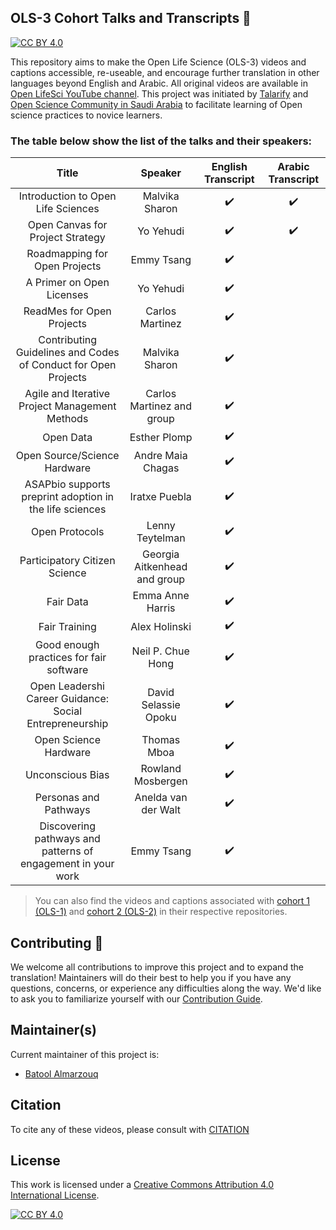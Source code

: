 ## OLS-3 Cohort Talks and Transcripts 💬 

[![CC BY 4.0][cc-by-shield]][cc-by]

This repository aims to make the Open Life Science (OLS-3) videos and captions accessible, re-useable, and encourage further translation in other languages beyond English and Arabic. All original videos are available in [Open LifeSci YouTube channel](https://www.youtube.com/channel/UCs12-ZgnDJOWIWN3Vo1XHXA). This project was initiated by [Talarify](https://twitter.com/talarify?lang=en) and [Open Science Community in Saudi Arabia](https://twitter.com/OpenSciSaudi) to facilitate learning of Open science practices to novice learners.

### The table below show the list of the talks and their speakers:

|                              Title                             	|            Speaker           	| English Transcript 	|  Arabic Transcript 	|
|:--------------------------------------------------------------:	|:----------------------------:	|:------------------:	|:------------------:	|
|               Introduction to Open Life Sciences               	|        Malvika Sharon        	| :heavy_check_mark: 	| :heavy_check_mark: 	|
|                Open Canvas for Project Strategy                	|           Yo Yehudi          	| :heavy_check_mark: 	| :heavy_check_mark: 	|
|                  Roadmapping for Open Projects                 	|          Emmy Tsang          	| :heavy_check_mark: 	|                    	|
|                    A Primer on Open Licenses                   	|           Yo Yehudi          	| :heavy_check_mark: 	|                    	|
|                    ReadMes for Open Projects                   	|        Carlos Martinez       	| :heavy_check_mark: 	|                    	|
| Contributing Guidelines and Codes of Conduct for Open Projects 	|        Malvika Sharon        	| :heavy_check_mark: 	|                    	|
|         Agile and Iterative Project Management Methods         	|   Carlos Martinez and group  	| :heavy_check_mark: 	|                    	|
|                            Open Data                           	|         Esther Plomp         	| :heavy_check_mark: 	|                    	|
|                  Open Source/Science Hardware                  	|       Andre Maia Chagas      	| :heavy_check_mark: 	|                    	|
|     ASAPbio supports preprint adoption in the life sciences    	|         Iratxe Puebla        	| :heavy_check_mark: 	|                    	|
|                         Open Protocols                         	|        Lenny Teytelman       	| :heavy_check_mark: 	|                    	|
|                  Participatory Citizen Science                 	| Georgia Aitkenhead and group 	| :heavy_check_mark: 	|                    	|
|                            Fair Data                           	|       Emma Anne Harris       	| :heavy_check_mark: 	|                    	|
|                          Fair Training                         	|         Alex Holinski        	| :heavy_check_mark: 	|                    	|
|             Good enough practices for fair software            	|       Neil P. Chue Hong      	| :heavy_check_mark: 	|                    	|
|     Open Leadershi Career Guidance: Social Entrepreneurship    	|     David Selassie Opoku     	| :heavy_check_mark: 	|                    	|
|                      Open Science Hardware                     	|          Thomas Mboa         	| :heavy_check_mark: 	|                    	|
|                        Unconscious Bias                        	|       Rowland Mosbergen      	| :heavy_check_mark: 	|                    	|
|                      Personas and Pathways                     	|      Anelda van der Walt     	| :heavy_check_mark: 	|                    	|
|  Discovering pathways and patterns of engagement in your work  	|          Emmy Tsang          	| :heavy_check_mark: 	|                    	|

> You can also find the videos and captions associated with [cohort 1 (OLS-1)](https://github.com/open-life-science/ols1-cohort-talks-and-transcripts) and [cohort 2 (OLS-2)](https://github.com/open-life-science/ols2-cohort-talks-and-transcripts) in their respective repositories.


## Contributing :gift_heart:

We welcome all contributions to improve this project and to expand the translation! Maintainers will do their best to help you if you have any
questions, concerns, or experience any difficulties along the way. We'd like to ask you to familiarize yourself with our [Contribution Guide](CONTRIBUTING.md).

## Maintainer(s)

Current maintainer of this project is:

* [Batool Almarzouq](https://github.com/BatoolMM)

## Citation

To cite any of these videos, please consult with [CITATION](CITATION)

## License

This work is licensed under a
[Creative Commons Attribution 4.0 International License][cc-by].

[![CC BY 4.0][cc-by-image]][cc-by]

[cc-by]: http://creativecommons.org/licenses/by/4.0/
[cc-by-image]: https://i.creativecommons.org/l/by/4.0/88x31.png
[cc-by-shield]: https://img.shields.io/badge/License-CC%20BY%204.0-lightgrey.svg
